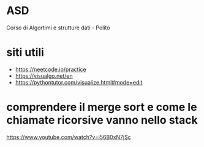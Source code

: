 # ASD
Corso di Algortimi e strutture dati - Polito

# siti utili

* https://neetcode.io/practice
* https://visualgo.net/en
* https://pythontutor.com/visualize.html#mode=edit

# comprendere il merge sort e come le chiamate ricorsive vanno nello stack

https://www.youtube.com/watch?v=i56B0xN7jSc
